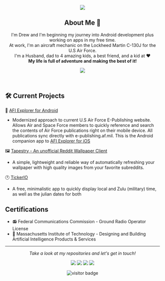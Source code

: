 <p align="center">
  <img src="https://readme-typing-svg.herokuapp.com/?lines=Hello+World+🌎;Welcome+to+my+README!&font=Noto%20Sans&center=true&width=380&height=50">  
</p>

<h2 align="center">About Me 👋</h3>
<p align="center">
I'm Drew and I'm beginning my journey into Android development plus working on apps in my free time. <br /> At work, I'm an aircraft mechanic on the Lockheed Martin C-130J for the U.S Air Force. <br /> I'm a Husband, dad to 4 amazing kids, a best friend, and a kid at ❤️ <br /> <strong>My life is full of adventure and making the best of it!</strong>
</p>
<p align = "center">
  <img src = "https://github-readme-stats.vercel.app/api?username=drewstephensdesigns&show_icons=true&theme=dracula&line_height=20">
</p>

<br />

## 🛠 Current Projects

📓 [AFI Explorer for Android](https://play.google.com/store/apps/details?id=io.github.drewstephenscoding.afiexplorer&hl=en_US&gl=US)  
* Modernized approach to current U.S Air Force E-Publishing website.  Allows Air and Space Force members to quickly reference and search the contents of Air Force publications right on their mobile device. All publications sync directly with e-publishing.af.mil.  This is the Android companion app to [AFI Explorer for iOS](https://apps.apple.com/us/app/afi-explorer/id1564964107?uo=4)  


🖼️ [Tapestry - An unofficial Reddit Wallpaper Client](https://play.google.com/store/apps/details?id=com.github.drewstephenscoding.tapestry&hl=en_US&gl=US) 
* A simple, lightweight and reliable way of automatically refreshing your wallpaper with high quality images from your favorite subreddits.


🕐 [TickerIO](https://play.google.com/store/apps/details?id=com.threetwentyfivedesigns.tickerio&hl=en_US&gl=US)
* A free, minimalistic app to quickly display local and Zulu (military) time, as well as the julian dates for both

## Certifications
- 📻 Federal Communications Commission - Ground Radio Operator License
- 🤖 Massachusetts Institute of Technology - Designing and Building Artificial Intelligence Products &amp; Services

<hr>
<p align="center">
  <i>Take a look at my repositories and let's get in touch!</i>

<p align="center">
<a href="https://github.com/drewstephenscoding/"><img src="https://img.icons8.com/material-outlined/27/ffffff/ball-point-pen.png"/></a>
<a href="https://www.linkedin.com/in/drewstephens/"><img src="https://img.icons8.com/material-outlined/30/ffffff/linkedin.png"/></a>
<a href="https://twitter.com/coding_drew"><img src="https://img.icons8.com/material-outlined/30/ffffff/twitter.png"/></a>
<a href="https://instagram.com/drewstephensdesigns"><img src="https://img.icons8.com/material-outlined/30/ffffff/instagram.png"/></a> 
</p>

<p  align="center">
<!--<img src="https://visitor-badge.glitch.me/badge?page_id=halfrost.halfrost" alt="visitor badge"/>-->
<img src="https://visitor-badge.laobi.icu/badge?page_id=drewstephenscoding.drewstephenscoding" alt="visitor badge"/>       
</p>

</p>
